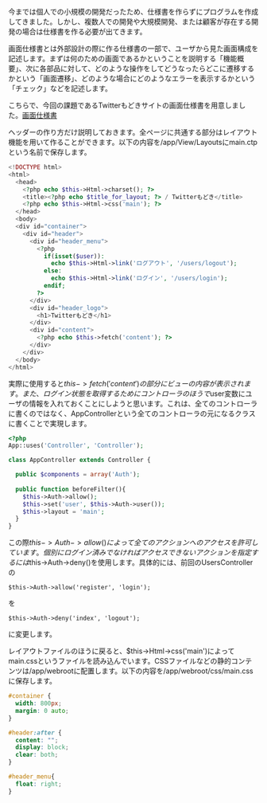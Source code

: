 今までは個人での小規模の開発だったため、仕様書を作らずにプログラムを作成してきました。しかし、複数人での開発や大規模開発、または顧客が存在する開発の場合は仕様書を作る必要が出てきます。

画面仕様書とは外部設計の際に作る仕様書の一部で、ユーザから見た画面構成を記述します。まずは何のための画面であるかということを説明する「機能概要」、次に各部品に対して、どのような操作をしてどうなったらどこに遷移するかという「画面遷移」、どのような場合にどのようなエラーを表示するかという「チェック」などを記述します。

こちらで、今回の課題であるTwitterもどきサイトの画面仕様書を用意しました。[画面仕様書](dymmy-link)

ヘッダーの作り方だけ説明しておきます。全ページに共通する部分はレイアウト機能を用いて作ることができます。以下の内容を/app/View/Layoutsにmain.ctpという名前で保存します。
```php
<!DOCTYPE html>
<html>
  <head>
    <?php echo $this->Html->charset(); ?>
    <title><?php echo $title_for_layout; ?> / Twitterもどき</title>
    <?php echo $this->Html->css('main'); ?>
  </head>
  <body>
  <div id="container">
    <div id="header">
      <div id="header_menu">
        <?php
          if(isset($user)):
            echo $this->Html->link('ログアウト', '/users/logout');
          else:
            echo $this->Html->link('ログイン', '/users/login');
          endif;
        ?>
      </div>
      <div id="header_logo">
        <h1>Twitterもどき</h1>
      </div>
      <div id="content">
        <?php echo $this->fetch('content'); ?>
      </div>
    </div>
  </body>
</html>
```
実際に使用すると$this->fetch('content')の部分にビューの内容が表示されます。また、ログイン状態を取得するためにコントローラのほうで$user変数にユーザの情報を入れておくことにしようと思います。これは、全てのコントローラに書くのではなく、AppControllerという全てのコントローラの元になるクラスに書くことで実現します。
```php
<?php
App::uses('Controller', 'Controller');

class AppController extends Controller {

  public $components = array('Auth');
  
  public function beforeFilter(){
    $this->Auth->allow();
    $this->set('user', $this->Auth->user());
    $this->layout = 'main';
  }
}
```
この際$this->Auth->allow()によって全てのアクションへのアクセスを許可しています。個別にログイン済みでなければアクセスできないアクションを指定するには$this->Auth->deny()を使用します。具体的には、前回のUsersControllerの

    $this->Auth->allow('register', 'login');

を

    $this->Auth->deny('index', 'logout');

に変更します。

レイアウトファイルのほうに戻ると、$this->Html->css('main')によってmain.cssというファイルを読み込んでいます。CSSファイルなどの静的コンテンツは/app/webrootに配置します。以下の内容を/app/webroot/css/main.cssに保存します。
```css
#container {
  width: 800px;
  margin: 0 auto;
}

#header:after {
  content: "";
  display: block;
  clear: both;
}

#header_menu{
  float: right;
}
```